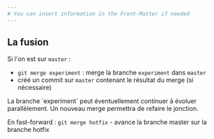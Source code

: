 ```yaml
---
# You can insert information in the Front-Matter if needed
---
```

## La fusion

Si l'on est sur `master`&nbsp;:

* `git merge experiment` : merge la branche `experiment` dans `master`
* créé un commit sur `master` contenant le résultat du merge (si nécessaire)

<aside class="notes">
  La branche `experiment` peut éventuellement continuer à évoluer parallèlement. Un nouveau merge permettra de refaire le jonction.

  En fast-forward&nbsp;: ```git merge hotfix``` - avance la branche master sur la branche hotfix
</aside>
